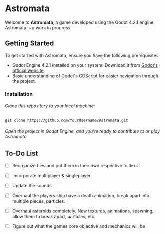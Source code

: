 # Astromata

Welcome to **Astromata**, a game developed using the Godot 4.2.1 engine. Astromata is a work in progress.

## Getting Started

To get started with Astromata, ensure you have the following prerequisites:

- Godot Engine 4.2.1 installed on your system. Download it from [Godot's official website](https://godotengine.org/download).
- Basic understanding of Godot's GDScript for easier navigation through the project.

### Installation

###### Clone this repository to your local machine:
	git clone https://github.com/YourUsername/Astromata.git

###### Open the project in Godot Engine, and you're ready to contribute to or play Astromata.

## To-Do List

- [ ] Reorganize files and put them in their own respective folders
- [ ] Incorporate multiplayer & singleplayer
- [ ] Update the sounds
- [ ] Overhaul the players ship have a death animation, break apart into multiple pieces, particles.
- [ ] Overhaul asteroids completely. New textures, animations, spawning, allow them to break apart, particles, etc
- [ ] Figure out what the games core objective and mechanics will be

